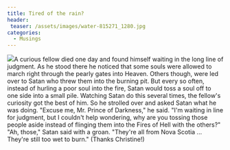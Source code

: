 ```yaml
---
title: Tired of the rain?
header:
 teaser: /assets/images/water-815271_1280.jpg
categories:
  - Musings
---
```

<img src="https://douglangille.github.io/assets/images/water-815271_1280.jpg">A curious fellow died one day and found himself waiting in the long line of judgment. As he stood there he noticed that some souls were allowed to march right through the pearly gates into Heaven. Others though, were led over to Satan who threw them into the burning pit. But every so often, instead of hurling a poor soul into the fire, Satan would toss a soul off to one side into a small pile. Watching Satan do this several times, the fellow's curiosity got the best of him. So he strolled over and asked Satan what he was doing. "Excuse me, Mr. Prince of Darkness," he said. "I'm waiting in line for judgment, but I couldn't help wondering, why are you tossing those people aside instead of flinging them into the Fires of Hell with the others?" "Ah, those," Satan said with a groan. "They're all from Nova Scotia ... They're still too wet to burn." (Thanks Christine!)